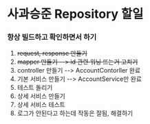 # 사과승준 Repository 할일

### 항상 빌드하고 확인하면서 하기

1. ~~request, response 만들기~~
2. ~~mapper 만들기 --> id 관련 워닝 뜨는거 고치기~~
3. controller 만들기 --> AccountContorller 완료
4. 기본 서비스 만들기 --> AccountService만 완료
5. 테스트 돌리기
6. 상세 서비스 만들기
7. 상세 서비스 테스트
8. 로그가 안된다고 하는데 작동은 잘됨, 해결하기
